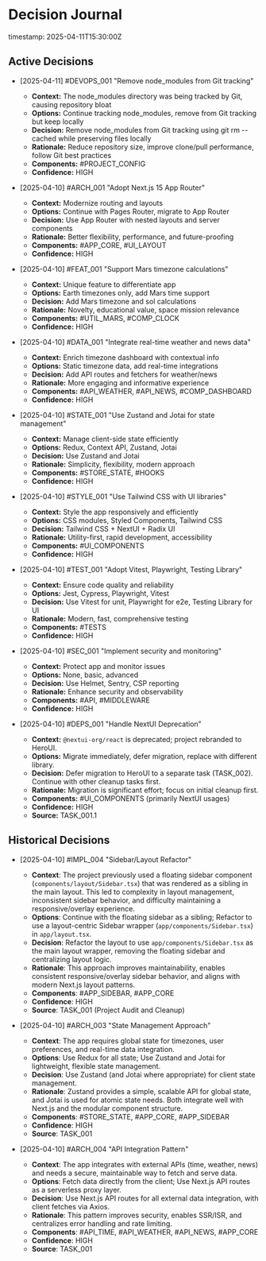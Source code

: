 # Decision Journal
timestamp: 2025-04-11T15:30:00Z

## Active Decisions

- [2025-04-11] #DEVOPS_001 "Remove node_modules from Git tracking"
  - **Context:** The node_modules directory was being tracked by Git, causing repository bloat
  - **Options:** Continue tracking node_modules, remove from Git tracking but keep locally
  - **Decision:** Remove node_modules from Git tracking using git rm --cached while preserving files locally
  - **Rationale:** Reduce repository size, improve clone/pull performance, follow Git best practices
  - **Components:** #PROJECT_CONFIG
  - **Confidence:** HIGH

- [2025-04-10] #ARCH_001 "Adopt Next.js 15 App Router"
  - **Context:** Modernize routing and layouts
  - **Options:** Continue with Pages Router, migrate to App Router
  - **Decision:** Use App Router with nested layouts and server components
  - **Rationale:** Better flexibility, performance, and future-proofing
  - **Components:** #APP_CORE, #UI_LAYOUT
  - **Confidence:** HIGH

- [2025-04-10] #FEAT_001 "Support Mars timezone calculations"
  - **Context:** Unique feature to differentiate app
  - **Options:** Earth timezones only, add Mars time support
  - **Decision:** Add Mars timezone and sol calculations
  - **Rationale:** Novelty, educational value, space mission relevance
  - **Components:** #UTIL_MARS, #COMP_CLOCK
  - **Confidence:** HIGH

- [2025-04-10] #DATA_001 "Integrate real-time weather and news data"
  - **Context:** Enrich timezone dashboard with contextual info
  - **Options:** Static timezone data, add real-time integrations
  - **Decision:** Add API routes and fetchers for weather/news
  - **Rationale:** More engaging and informative experience
  - **Components:** #API_WEATHER, #API_NEWS, #COMP_DASHBOARD
  - **Confidence:** HIGH

- [2025-04-10] #STATE_001 "Use Zustand and Jotai for state management"
  - **Context:** Manage client-side state efficiently
  - **Options:** Redux, Context API, Zustand, Jotai
  - **Decision:** Use Zustand and Jotai
  - **Rationale:** Simplicity, flexibility, modern approach
  - **Components:** #STORE_STATE, #HOOKS
  - **Confidence:** HIGH

- [2025-04-10] #STYLE_001 "Use Tailwind CSS with UI libraries"
  - **Context:** Style the app responsively and efficiently
  - **Options:** CSS modules, Styled Components, Tailwind CSS
  - **Decision:** Tailwind CSS + NextUI + Radix UI
  - **Rationale:** Utility-first, rapid development, accessibility
  - **Components:** #UI_COMPONENTS
  - **Confidence:** HIGH

- [2025-04-10] #TEST_001 "Adopt Vitest, Playwright, Testing Library"
  - **Context:** Ensure code quality and reliability
  - **Options:** Jest, Cypress, Playwright, Vitest
  - **Decision:** Use Vitest for unit, Playwright for e2e, Testing Library for UI
  - **Rationale:** Modern, fast, comprehensive testing
  - **Components:** #TESTS
  - **Confidence:** HIGH

- [2025-04-10] #SEC_001 "Implement security and monitoring"
  - **Context:** Protect app and monitor issues
  - **Options:** None, basic, advanced
  - **Decision:** Use Helmet, Sentry, CSP reporting
  - **Rationale:** Enhance security and observability
  - **Components:** #API, #MIDDLEWARE
  - **Confidence:** HIGH

- [2025-04-10] #DEPS_001 "Handle NextUI Deprecation"
  - **Context:** `@nextui-org/react` is deprecated; project rebranded to HeroUI.
  - **Options:** Migrate immediately, defer migration, replace with different library.
  - **Decision:** Defer migration to HeroUI to a separate task (TASK_002). Continue with other cleanup tasks first.
  - **Rationale:** Migration is significant effort; focus on initial cleanup first.
  - **Components:** #UI_COMPONENTS (primarily NextUI usages)
  - **Confidence:** HIGH
  - **Source:** TASK_001.1

## Historical Decisions
<!-- Add historical decisions here as project evolves -->

- [2025-04-10] #IMPL_004 "Sidebar/Layout Refactor"
  - **Context**: The project previously used a floating sidebar component (`components/layout/Sidebar.tsx`) that was rendered as a sibling in the main layout. This led to complexity in layout management, inconsistent sidebar behavior, and difficulty maintaining a responsive/overlay experience.
  - **Options**: Continue with the floating sidebar as a sibling; Refactor to use a layout-centric Sidebar wrapper (`app/components/Sidebar.tsx`) in `app/layout.tsx`.
  - **Decision**: Refactor the layout to use `app/components/Sidebar.tsx` as the main layout wrapper, removing the floating sidebar and centralizing layout logic.
  - **Rationale**: This approach improves maintainability, enables consistent responsive/overlay sidebar behavior, and aligns with modern Next.js layout patterns.
  - **Components**: #APP_SIDEBAR, #APP_CORE
  - **Confidence**: HIGH
  - **Source**: TASK_001 (Project Audit and Cleanup)

- [2025-04-10] #ARCH_003 "State Management Approach"
  - **Context**: The app requires global state for timezones, user preferences, and real-time data integration.
  - **Options**: Use Redux for all state; Use Zustand and Jotai for lightweight, flexible state management.
  - **Decision**: Use Zustand (and Jotai where appropriate) for client state management.
  - **Rationale**: Zustand provides a simple, scalable API for global state, and Jotai is used for atomic state needs. Both integrate well with Next.js and the modular component structure.
  - **Components**: #STORE_STATE, #APP_CORE, #APP_SIDEBAR
  - **Confidence**: HIGH
  - **Source**: TASK_001

- [2025-04-10] #ARCH_004 "API Integration Pattern"
  - **Context**: The app integrates with external APIs (time, weather, news) and needs a secure, maintainable way to fetch and serve data.
  - **Options**: Fetch data directly from the client; Use Next.js API routes as a serverless proxy layer.
  - **Decision**: Use Next.js API routes for all external data integration, with client fetches via Axios.
  - **Rationale**: This pattern improves security, enables SSR/ISR, and centralizes error handling and rate limiting.
  - **Components**: #API_TIME, #API_WEATHER, #API_NEWS, #APP_CORE
  - **Confidence**: HIGH
  - **Source**: TASK_001
